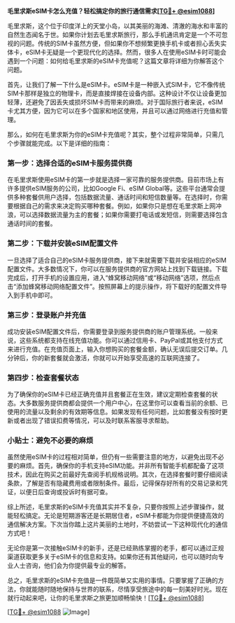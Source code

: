 **毛里求斯eSIM卡怎么充值？轻松搞定你的旅行通信需求[[TG💪+ @esim1088](https://t.me/s/esim1088)]**

毛里求斯，这个位于印度洋上的天堂小岛，以其美丽的海滩、清澈的海水和丰富的自然生态闻名于世。如果你计划去毛里求斯旅行，那么手机通讯肯定是一个不可忽视的问题。传统的SIM卡虽然方便，但如果你不想频繁更换手机卡或者担心丢失实体卡，eSIM卡无疑是一个更现代化的选择。然而，很多人在使用eSIM卡时可能会遇到一个问题：如何给毛里求斯的eSIM卡充值呢？这篇文章将详细为你解答这个问题。

首先，让我们了解一下什么是eSIM卡。eSIM卡是一种嵌入式SIM卡，它不像传统SIM卡那样是独立的物理卡，而是直接焊接在设备内部。这种设计不仅让设备更加轻薄，还避免了因丢失或损坏SIM卡而带来的麻烦。对于国际旅行者来说，eSIM卡尤其方便，因为它可以在多个国家和地区使用，并且可以通过网络进行充值和管理。

那么，如何在毛里求斯为你的eSIM卡充值呢？其实，整个过程非常简单，只需几个步骤就能完成。以下是详细的指南：

### 第一步：选择合适的eSIM卡服务提供商

在毛里求斯使用eSIM卡的第一步就是选择一家可靠的服务提供商。目前市场上有许多提供eSIM服务的公司，比如Google Fi、eSIM Global等。这些平台通常会提供多种套餐供用户选择，包括数据流量、通话时间和短信数量等。在选择时，你需要根据自己的需求来决定购买哪种套餐。例如，如果你只是想在毛里求斯上网冲浪，可以选择数据流量为主的套餐；如果你需要打电话或发短信，则需要选择包含通话时间的套餐。

### 第二步：下载并安装eSIM配置文件

一旦选择了适合自己的eSIM卡服务提供商，接下来就需要下载并安装相应的eSIM配置文件。大多数情况下，你可以在服务提供商的官方网站上找到下载链接。下载完成后，打开手机的设置应用，进入“蜂窝移动网络”或“移动网络”选项，然后点击“添加蜂窝移动网络配置文件”。按照屏幕上的提示操作，将下载好的配置文件导入到手机中即可。

### 第三步：登录账户并充值

成功安装eSIM配置文件后，你需要登录到服务提供商的账户管理系统。一般来说，这些系统都支持在线充值功能。你可以通过信用卡、PayPal或其他支付方式来进行充值。在充值页面上，输入你想购买的套餐金额，确认无误后提交订单。几分钟后，你的新套餐就会激活，你就可以开始享受高速的互联网连接了。

### 第四步：检查套餐状态

为了确保你的eSIM卡已经正确充值并且套餐正在生效，建议定期检查套餐的状态。大多数服务提供商都会提供一个用户中心，在这里你可以查看当前的余额、已使用的流量以及剩余的有效期等信息。如果发现有任何问题，比如套餐没有按时更新或者出现了错误扣费等情况，可以及时联系客服寻求帮助。

### 小贴士：避免不必要的麻烦

虽然使用eSIM卡的过程相对简单，但仍有一些需要注意的地方，以避免出现不必要的麻烦。首先，确保你的手机支持eSIM功能。并非所有智能手机都配备了这项技术，因此在购买之前最好先查阅手机规格说明。其次，在选择套餐时要仔细阅读条款，了解是否有隐藏费用或者限制条件。最后，记得保存好所有的交易记录和凭证，以便日后查询或投诉时有据可查。

综上所述，毛里求斯的eSIM卡充值其实并不复杂，只要你按照上述步骤操作，就能轻松搞定。无论是短期游客还是长期居住者，eSIM卡都能为你提供便捷高效的通信解决方案。下次当你踏上这片美丽的土地时，不妨尝试一下这种现代化的通信方式吧！

无论你是第一次接触eSIM卡的新手，还是已经熟练掌握的老手，都可以通过正规渠道获取更多关于eSIM卡的信息和支持。如果你还有其他疑问，也可以随时向专业人士咨询，他们会为你提供最专业的解答。

总之，毛里求斯的eSIM卡充值是一件既简单又实用的事情。只要掌握了正确的方法，你就能随时随地保持与世界的联系，尽情享受旅途中的每一刻美好时光。现在就行动起来吧，让你的毛里求斯之旅更加顺畅愉快！[[TG💪+ @esim1088](https://t.me/s/esim1088)]

[[TG💪+ @esim1088](https://t.me/s/esim1088) ![Image](https://i.postimg.cc/4NQfJmqS/Snipaste-2025-05-13-00-14-12.png)]